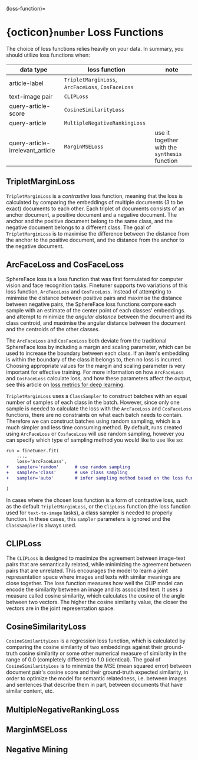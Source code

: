 (loss-function)=
# {octicon}`number` Loss Functions

The choice of loss functions relies heavily on your data. In summary, you should utilize loss functions when:

| data type                        | loss function                                     | note                                          |
|----------------------------------|---------------------------------------------------|-----------------------------------------------|
| article-label                    | `TripletMarginLoss`, `ArcFaceLoss`, `CosFaceLoss` |                                               |
| text-image pair                  | `CLIPLoss`                                        |                                               |
| query-article-score              | `CosineSimilarityLoss`                            |                                               |
| query-article                    | `MultipleNegativeRankingLoss`                     |                                               |
| query-article-irrelevant_article | `MarginMSELoss`                                   | use it together with the `synthesis` function |


## TripletMarginLoss

`TripletMarginLoss` is a *contrastive* loss function, meaning that the loss is calculated by comparing the embeddings of multiple documents (3 to be exact) documents to each other.
Each triplet of documents consists of an anchor document, a positive document and a negative document.
The anchor and the positive document belong to the same class, and the negative document belongs to a different class.
The goal of `TripletMarginLoss` is to maximise the difference between the distance from the anchor to the positive document, and the distance from the anchor to the negative document.

## ArcFaceLoss and CosFaceLoss

SphereFace loss is a loss function that was first formulated for computer vision and face recognition tasks.
Finetuner supports two variations of this loss function, `ArcFaceLoss` and `CosFaceLoss`.
Instead of attempting to minimise the distance between positive pairs and maximise the distance between negative pairs, the SphereFace loss functions compare each sample with an estimate of the center point of each classes' embeddings.
and attempt to minimize the *angular distance* between the document and its class centroid, and maximise the angular distance between the document and the centroids of the other classes.

The `ArcFaceLoss` and `CosFaceLoss` both deviate from the traditional SphereFace loss by including a margin and scaling parameter, which can be used to increase the boundary between each class.
If an item's embedding is within the boundary of the class it belongs to, then no loss is incurred. Choosing appropriate values for the margin and scaling parameter is very important for effective training.
For more information on how `ArcFaceLoss` and `CosFaceLoss` calculate loss, and how these parameters affect the output, see this article on [loss metrics for deep learning](https://hav4ik.github.io/articles/deep-metric-learning-survey#cosface).  

`TripletMarginLoss` uses a `ClassSampler` to construct batches with an equal number of samples of each class in the batch. However, since only one sample is needed to calculate the loss with the `ArcFaceLoss` and `CosFaceLoss` functions, there are no constraints on what each batch needs to contain.
Therefore we can construct batches using random sampling, which is a much simpler and less time consuming method.
By default, runs created using `ArcFaceLoss` or `CosfaceLoss` will use random sampling, however you can specify which type of sampling method you would like to use like so:

```diff
run = finetuner.fit(
    ...,
    loss='ArcFaceLoss',
+   sampler='random'      # use random sampling
+   sampler='class'       # use class sampling
+   sampler='auto'        # infer sampling method based on the loss function (default)

)
```

In cases where the chosen loss function is a form of contrastive loss, such as the default `TripletMarginLoss`, or the `ClipLoss` function (the loss function used for `text-to-image` tasks), a class sampler is needed to properly function.
In these cases, this `sampler` parameters is ignored and the `ClassSampler` is always used.

## CLIPLoss

The `CLIPLoss` is designed to maximize the agreement between image-text pairs that are semantically related,
while minimizing the agreement between pairs that are unrelated.
This encourages the model to learn a joint representation space where images and texts with similar meanings are close together.
The loss function measures how well the CLIP model can encode the similarity between an image and its associated text.
It uses a measure called cosine similarity,
which calculates the cosine of the angle between two vectors.
The higher the cosine similarity value, the closer the vectors are in the joint representation space.

## CosineSimilarityLoss

`CosineSimilarityLoss` is a regression loss function,
which is calculated by comparing the cosine similarity of two embeddings against their ground-truth cosine similarity or some other numerical measure of similarity in the range of 0.0 (completely different) to 1.0 (identical). 
The goal of `CosineSimilarityLoss` is to minimize the MSE (mean squared error) between document pair's cosine score and their ground-truth expected similarity, in order to optimize the model for semantic relatedness, i.e. between images and sentences that describe them in part, between documents that have similar content, etc.

## MultipleNegativeRankingLoss



## MarginMSELoss



## Negative Mining
